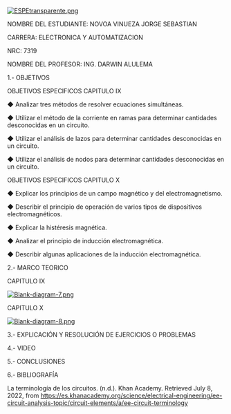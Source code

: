 [![ESPEtransparente.png](https://i.postimg.cc/nhpFH4dr/ESPEtransparente.png)](https://postimg.cc/RNp5dHxx)
                                                                        


NOMBRE DEL ESTUDIANTE: NOVOA VINUEZA JORGE SEBASTIAN 
  
CARRERA: ELECTRONICA Y AUTOMATIZACION 

NRC: 7319

NOMBRE DEL PROFESOR: ING. DARWIN ALULEMA



1.- OBJETIVOS 


OBJETIVOS ESPECIFICOS CAPITULO IX

◆ Analizar tres métodos de resolver ecuaciones simultáneas.

◆ Utilizar el método de la corriente en ramas para determinar cantidades desconocidas en un circuito.

◆ Utilizar el análisis de lazos para determinar cantidades desconocidas en un circuito.

◆ Utilizar el análisis de nodos para determinar cantidades desconocidas en un circuito.


OBJETIVOS ESPECIFICOS CAPITULO X

◆ Explicar los principios de un campo magnético y del electromagnetismo. 

◆ Describir el principio de operación de varios tipos de dispositivos electromagnéticos.

◆ Explicar la histéresis magnética.

◆ Analizar el principio de inducción electromagnética.

◆ Describir algunas aplicaciones de la inducción electromagnética.

2.- MARCO TEORICO 

CAPITULO 	IX

[![Blank-diagram-7.png](https://i.postimg.cc/9Qd4wFPK/Blank-diagram-7.png)](https://postimg.cc/TKP2Zx4J)

CAPITULO X

[![Blank-diagram-8.png](https://i.postimg.cc/T10TSGLN/Blank-diagram-8.png)](https://postimg.cc/YL4cG5xQ)


3.- EXPLICACIÓN Y RESOLUCIÓN DE EJERCICIOS O PROBLEMAS


4.- VIDEO


5.- CONCLUSIONES


6.- BIBLIOGRAFÍA

La terminología de los circuitos. (n.d.). Khan Academy. Retrieved July 8, 2022, from https://es.khanacademy.org/science/electrical-engineering/ee-circuit-analysis-topic/circuit-elements/a/ee-circuit-terminology



